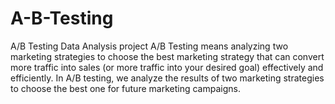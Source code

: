 # A-B-Testing
A/B Testing Data Analysis project
A/B Testing means analyzing two marketing strategies to choose the best marketing strategy that can convert more traffic into sales (or more traffic into your desired goal) effectively and efficiently.
In A/B testing, we analyze the results of two marketing strategies to choose the best one for future marketing campaigns.

